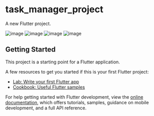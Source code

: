 # task_manager_project

A new Flutter project.

![image](https://github.com/moniruzzaman76/Task-Manager-using-Rest-API/assets/107347380/92e0438c-3024-44ee-9849-0ebbc7bfda6d)
![image](https://github.com/moniruzzaman76/Task-Manager-using-Rest-API/assets/107347380/3792aa23-2acf-4f13-9abb-c5ae250d2b76)
![image](https://github.com/moniruzzaman76/Task-Manager-using-Rest-API/assets/107347380/1cf1382a-bd60-4304-800c-c85ea4400059)
![image](https://github.com/moniruzzaman76/Task-Manager-using-Rest-API/assets/107347380/f4f1a037-5712-4a98-a128-66a0990fe1a6)





























## Getting Started

This project is a starting point for a Flutter application.

A few resources to get you started if this is your first Flutter project:

- [Lab: Write your first Flutter app](https://docs.flutter.dev/get-started/codelab)
- [Cookbook: Useful Flutter samples](https://docs.flutter.dev/cookbook)

For help getting started with Flutter development, view the
[online documentation](https://docs.flutter.dev/), which offers tutorials,
samples, guidance on mobile development, and a full API reference.
